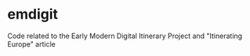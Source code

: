 # emdigit
Code related to the Early Modern Digital Itinerary Project and "Itinerating Europe" article
